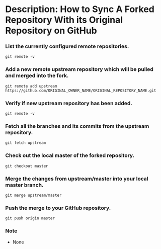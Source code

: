 # Description: How to Sync A Forked Repository With its Original Repository on GitHub

### List the currently configured remote repositories.
```
git remote -v
```

### Add a new remote upstream repository which will be pulled and merged into the fork.
```
git remote add upstream https://github.com/ORIGINAL_OWNER_NAME/ORIGINAL_REPOSITORY_NAME.git
```

### Verify if new upstream repository has been added.
```
git remote -v
```

### Fetch all the branches and its commits from the upstream repository.
```
git fetch upstream
```

### Check out the local master of the forked repository.
```
git checkout master
```

### Merge the changes from upstream/master into your local master branch.
```
git merge upstream/master
```

### Push the merge to your GitHub repository.
```
git push origin master
```

### Note
* None
